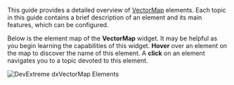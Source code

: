 This guide provides a detailed overview of [VectorMap](/api-reference/20%20Data%20Visualization%20Widgets/dxVectorMap '/Documentation/ApiReference/Data_Visualization_Widgets/dxVectorMap/') elements. Each topic in this guide contains a brief description of an element and its main features, which can be configured.

Below is the element map of the **VectorMap** widget. It may be helpful as you begin learning the capabilities of this widget. **Hover** over an element on the map to discover the name of this element. A **click** on an element navigates you to a topic devoted to this element.

<p><img style="margin:0px auto;display:block" src="/Content/images/doc/18_1/ChartJS/MapElementMap.png" alt="DevExtreme dxVectorMap Elements" usemap="#mapElements" /></p>

<map name="mapElements">
	<area shape="circle" title="Control Bar" coords="58,57,30" href="/Documentation/Guide/Widgets/VectorMap/Visual_Elements/#Control_Bar" target="" />
	<area shape="rect" title="Control Bar" coords="40,105,74,298" href="/Documentation/Guide/Widgets/VectorMap/Visual_Elements/#Control_Bar" target="" />
	<area shape="rect" title="Marker" coords="135,96,179,108" href="/Documentation/Guide/Widgets/VectorMap/Visual_Elements/#Markers" target="" />
	<area shape="rect" title="Marker" coords="153,185,228,198" href="/Documentation/Guide/Widgets/VectorMap/Visual_Elements/#Markers" target="" />
	<area shape="rect" title="Marker" coords="246,248,301,260" href="/Documentation/Guide/Widgets/VectorMap/Visual_Elements/#Markers" target="" />
	<area shape="rect" title="Marker" coords="301,227,384,240" href="/Documentation/Guide/Widgets/VectorMap/Visual_Elements/#Markers" target="" />
	<area shape="rect" title="Marker" coords="403,153,456,165" href="/Documentation/Guide/Widgets/VectorMap/Visual_Elements/#Markers" target="" />
	<area shape="rect" title="Marker" coords="475,168,546,180" href="/Documentation/Guide/Widgets/VectorMap/Visual_Elements/#Markers" target="" />
	<area shape="rect" title="Marker" coords="392,287,439,299" href="/Documentation/Guide/Widgets/VectorMap/Visual_Elements/#Markers" target="" />
	<area shape="rect" title="Marker" coords="530,284,603,296" href="/Documentation/Guide/Widgets/VectorMap/Visual_Elements/#Markers" target="" />
	<area shape="rect" title="Marker" coords="637,128,688,142" href="/Documentation/Guide/Widgets/VectorMap/Visual_Elements/#Markers" target="" />
	<area shape="rect" title="Tooltip" coords="271,117,360,170" href="/Documentation/Guide/Widgets/VectorMap/Visual_Elements/#Tooltips" target="" />
	<area shape="poly" title="Area" coords="123,52,138,55,139,71,146,66,146,55,139,43,146,40,425,42,427,37,428,44,442,50,449,49,452,55,466,56,482,57,495,51,513,63,535,81,544,87,545,92,555,102,557,119,556,135,549,142,552,148,567,143,590,133,590,126,612,122,632,102,665,102,675,96,679,88,689,64,692,71,704,67,705,88,706,99,712,106,694,109,685,116,674,129,694,130,670,129,672,142,679,151,641,158,636,185,623,203,620,237,605,244,580,266,566,282,566,295,578,331,578,351,569,352,550,325,551,309,539,296,528,301,519,292,495,292,476,292,473,295,482,299,476,308,466,305,441,300,427,302,407,315,400,328,402,343,390,340,373,318,363,298,348,297,343,308,330,299,325,291,314,279,293,275,291,281,263,280,223,265,200,267,195,254,172,242,163,238,151,217,144,200,133,181,125,163,129,155,124,133,128,116,130,85,130,69,130,69" href="/Documentation/Guide/Widgets/VectorMap/Visual_Elements/#Areas" target="" />
</map>